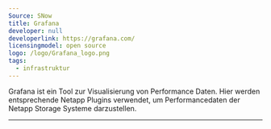 ```yaml
---
Source: SNow
title: Grafana
developer: null
developerlink: https://grafana.com/
licensingmodel: open source
logo: /logo/Grafana_logo.png
tags:
  - infrastruktur
---
```


Grafana ist ein Tool zur Visualisierung von Performance Daten. Hier werden entsprechende Netapp Plugins verwendet, um Performancedaten der Netapp Storage Systeme darzustellen.

---
